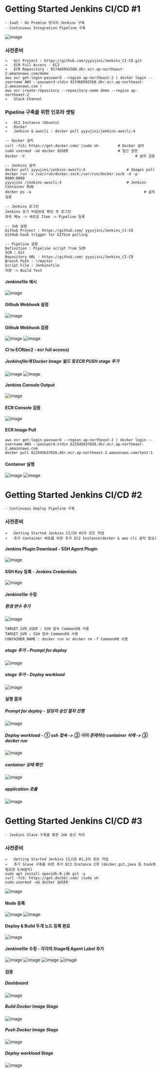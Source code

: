 # Getting Started Jenkins CI/CD #1
```
- IaaS - On Premise 방식의 Jenkins 구축
- Continuous Integration Pipeline 구축
```
![image](https://user-images.githubusercontent.com/75412225/146697190-0555c5fd-63cf-45c2-bf2c-a5eca0e1745c.png)

### 사전준비
```
➔	Git Project : https://github.com/yyyujini/Jenkins_CI-CD.git
➔	ECR Full Access - EC2
➔	ECR Repository : 917466992560.dkr.ecr.ap-northeast-2.amazonaws.com/demo
aws ecr get-login-password --region ap-northeast-2 | docker login --username AWS --password-stdin 917466992560.dkr.ecr.ap-northeast-2.amazonaws.com |
aws ecr create-repository --repository-name demo --region ap-northeast-2
➔	Slack Channel
```

### Pipeline 구축을 위한 인프라 셋팅
```
➔	EC2 Instance (Ubuntu)
➔	Docker
➔	Jenkins & awscli : docker pull yyyujini/jenkins-awscli:4
```
```
-- Docker 설치
curl -fsS: https://get.docker.com/ |sudo sh 		# Docker 설치
sudo usermod -aG docker $USER 			            # 접근 권한 
docker -V						                            # 설치 검증

-- Jenkins 설치
docker pull yyyujini/jenkins-awscli:4				    # Images pull
docker run -v /var/run/docker.sock:/var/run/docker.sock -d -p 8080:8080 
yyyujini /jenkins-awscli:4				           		# Jenkins Container RUN
docker ps -a							                    	# 설치 검증

-- Jenkins 로그인
Jenkins 초기 비밀번호 확인 후 로그인
좌측 메뉴 -> 새로운 Item -> Pipeline 등록

-- Job 설정
Github Project : https://github.com/ yyyujini/Jenkins_CI-CD 
GitHub hook trigger for GITScm polling

-- Pipeline 설정
Definition : Pipeline script from SCM
SCM : Git
Repository URL : https://github.com/ yyyujini/Jenkins_CI-CD 
Branch Path : */master
Script File : Jenkinsfile
저장 -> Build Test
```
#### Jenkinsfile 예시
![image](https://user-images.githubusercontent.com/75412225/146697598-8873e8bb-b5bc-498f-aaee-22e767166df4.png)

#### Github Webhook 설정
![image](https://user-images.githubusercontent.com/75412225/146697654-b88a95db-866b-41f8-9efa-988839ae301c.png)

#### Github Webhook 검증
![image](https://user-images.githubusercontent.com/75412225/146697663-df14a1e5-7394-44a0-b84d-788ac49570dd.png)
![image](https://user-images.githubusercontent.com/75412225/146697669-15ce880c-c9e5-4ee8-b50f-80bfa0d51f7e.png)

#### CI to ECR(ec2 - ecr full access)
##### Jenkinsfile에 Docker Image 빌드 및 ECR PUSH stage 추가
![image](https://user-images.githubusercontent.com/75412225/146697783-4ce8acfd-0334-43fd-a91b-39e4efc3c2ba.png)
![image](https://user-images.githubusercontent.com/75412225/146697791-a61d4148-1e05-4541-a550-8d681a32ffaa.png)

#### Jenkins Console Output
![image](https://user-images.githubusercontent.com/75412225/146697829-53293507-af88-4782-a01c-980ff769e9d6.png)


#### ECR Console 검증
![image](https://user-images.githubusercontent.com/75412225/146697839-70ab50ee-d5bd-4ca9-989c-5eaf8a208c1c.png)

#### ECR Image Pull
```
aws ecr get-login-password --region ap-northeast-2 | docker login --username AWS --password-stdin 612545637826.dkr.ecr.ap-northeast-2.amazonaws.com
docker pull 612545637826.dkr.ecr.ap-northeast-2.amazonaws.com/test:1
```

#### Container 실행
![image](https://user-images.githubusercontent.com/75412225/146697862-a7447bb6-4436-480f-b70e-d4ebddf3c8dd.png)
![image](https://user-images.githubusercontent.com/75412225/146697865-7e1898c1-5517-4020-88ca-ffd8e024fe90.png)



# Getting Started Jenkins CI/CD #2
```
- Continuous Deploy Pipeline 구축
```
### 사전준비
```
➔	Getting Started Jenkins CI/CD #1의 모든 작업
➔	추가 Container 배포를 위한 추가 EC2 Instance(docker & aws cli 설치 필요)
```
#### Jenkins Plugin Download - SSH Agent Plugin
![image](https://user-images.githubusercontent.com/75412225/146697962-c6606b7a-507b-454c-8630-1ebbf94eb670.png)
#### SSH Key 등록 - Jenkins Credentials
![image](https://user-images.githubusercontent.com/75412225/146697989-ff6dd740-3791-4ceb-bb26-cfcf7f32c3d8.png)
#### Jenkinsfile 수정
##### 환경 변수 추가
![image](https://user-images.githubusercontent.com/75412225/146698107-62bbbc64-fa43-4460-ae92-72698cf00753.png)
```
TARGET_SVR_USER : SSH 접속 Command에 사용
TARGET_SVR : SSH 접속 Command에 사용
CONTAINER_NAME : docker run or docker rm -f Command에 사용
```
##### stage 추가 - Prompt for deploy
![image](https://user-images.githubusercontent.com/75412225/146698124-507772ed-47d8-4861-bb27-0d29bc3d3ed5.png)
##### stage 추가 - Deploy workload
![image](https://user-images.githubusercontent.com/75412225/146698131-1876bbbb-2b2e-4c11-9b02-7e80ee4b90ae.png)
#### 실행 결과
##### Prompt for deploy - 담당자 승인 절차 진행
![image](https://user-images.githubusercontent.com/75412225/146698155-f1a08c7d-cd81-420d-bee1-0c087b27ba28.png)
##### Deploy workload - ① ssh 접속 -> ② 이미 존재하는 container 삭제 -> ③ docker run
![image](https://user-images.githubusercontent.com/75412225/146698167-de016c1b-8d34-4670-88f1-f1ad0d1157b5.png)
##### container 상태 확인
![image](https://user-images.githubusercontent.com/75412225/146698249-cf20d7ea-a7e6-43e7-8805-576d74f79760.png)
##### application 호출
![image](https://user-images.githubusercontent.com/75412225/146698261-4646a03b-ec91-4627-b24b-4aa1b58de504.png)


# Getting Started Jenkins CI/CD #3
```
- Jenkins Slave 구축을 통한 Job 분산 처리
```
### 사전준비
```
➔	Getting Started Jenkins CI/CD #1,2의 모든 작업
➔	추가 Slave 구축를 위한 추가 EC2 Instance 2개 (docker,git,java 등 task에 필요한 S/W설치)
sudo apt install openjdk-8-jdk git -y
curl -fsS: https://get.docker.com/ |sudo sh
sudo usermod -aG docker $USER
```
![image](https://user-images.githubusercontent.com/75412225/146698314-94098308-8677-4908-90cb-b90f51260b25.png)

#### Node 등록
![image](https://user-images.githubusercontent.com/75412225/146698371-8cd7f737-7cef-4d78-90d9-de11abae5a40.png)
![image](https://user-images.githubusercontent.com/75412225/146698378-f5e6af7a-6f1a-43a1-ab31-563f8e3df460.png)

#### Deploy & Build 두개 노드 등록 완료
![image](https://user-images.githubusercontent.com/75412225/146698396-1eb1537b-7c70-437c-925e-546b57e91c31.png)

#### Jenkinsfile 수정 - 각각의 Stage에 Agent Label 추가
![image](https://user-images.githubusercontent.com/75412225/146698549-622bdea7-faa0-40a7-88ea-d21a6c805506.png)
![image](https://user-images.githubusercontent.com/75412225/146698556-9f84c23e-9e2b-45d3-9ba4-8080a9de5319.png)
![image](https://user-images.githubusercontent.com/75412225/146698561-58bc264a-08b9-46b2-9bda-b4fdeb8612c4.png)
![image](https://user-images.githubusercontent.com/75412225/146698565-ff24ad62-6a65-41f1-bb2c-7f86be635ea1.png)

#### 검증
##### Dashboard
![image](https://user-images.githubusercontent.com/75412225/146698584-c5fb27ac-88b7-4118-bd61-7ff70a2464e1.png)
##### Build Docker Image Stage
![image](https://user-images.githubusercontent.com/75412225/146698599-27e005ac-7f37-4763-8bd6-3f02948182b9.png)
##### Push Docker Image Stage
![image](https://user-images.githubusercontent.com/75412225/146698623-82be7d4e-4fdf-4a2b-b8d3-7cd3371f9678.png)
##### Deploy workload Stage
![image](https://user-images.githubusercontent.com/75412225/146698633-c7a288fd-7bfc-4223-82c0-ca46d6cd6b21.png)
